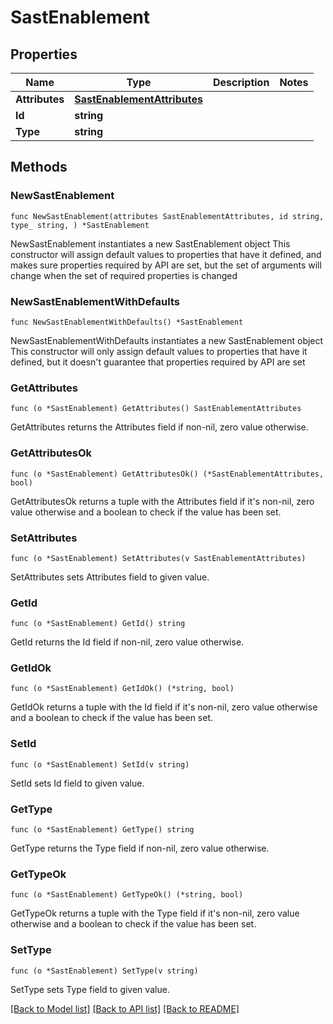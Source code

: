 # SastEnablement

## Properties

Name | Type | Description | Notes
------------ | ------------- | ------------- | -------------
**Attributes** | [**SastEnablementAttributes**](SastEnablementAttributes.md) |  | 
**Id** | **string** |  | 
**Type** | **string** |  | 

## Methods

### NewSastEnablement

`func NewSastEnablement(attributes SastEnablementAttributes, id string, type_ string, ) *SastEnablement`

NewSastEnablement instantiates a new SastEnablement object
This constructor will assign default values to properties that have it defined,
and makes sure properties required by API are set, but the set of arguments
will change when the set of required properties is changed

### NewSastEnablementWithDefaults

`func NewSastEnablementWithDefaults() *SastEnablement`

NewSastEnablementWithDefaults instantiates a new SastEnablement object
This constructor will only assign default values to properties that have it defined,
but it doesn't guarantee that properties required by API are set

### GetAttributes

`func (o *SastEnablement) GetAttributes() SastEnablementAttributes`

GetAttributes returns the Attributes field if non-nil, zero value otherwise.

### GetAttributesOk

`func (o *SastEnablement) GetAttributesOk() (*SastEnablementAttributes, bool)`

GetAttributesOk returns a tuple with the Attributes field if it's non-nil, zero value otherwise
and a boolean to check if the value has been set.

### SetAttributes

`func (o *SastEnablement) SetAttributes(v SastEnablementAttributes)`

SetAttributes sets Attributes field to given value.


### GetId

`func (o *SastEnablement) GetId() string`

GetId returns the Id field if non-nil, zero value otherwise.

### GetIdOk

`func (o *SastEnablement) GetIdOk() (*string, bool)`

GetIdOk returns a tuple with the Id field if it's non-nil, zero value otherwise
and a boolean to check if the value has been set.

### SetId

`func (o *SastEnablement) SetId(v string)`

SetId sets Id field to given value.


### GetType

`func (o *SastEnablement) GetType() string`

GetType returns the Type field if non-nil, zero value otherwise.

### GetTypeOk

`func (o *SastEnablement) GetTypeOk() (*string, bool)`

GetTypeOk returns a tuple with the Type field if it's non-nil, zero value otherwise
and a boolean to check if the value has been set.

### SetType

`func (o *SastEnablement) SetType(v string)`

SetType sets Type field to given value.



[[Back to Model list]](../README.md#documentation-for-models) [[Back to API list]](../README.md#documentation-for-api-endpoints) [[Back to README]](../README.md)


